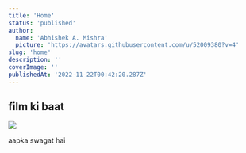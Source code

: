 ```yaml
---
title: 'Home'
status: 'published'
author:
  name: 'Abhishek A. Mishra'
  picture: 'https://avatars.githubusercontent.com/u/52009380?v=4'
slug: 'home'
description: ''
coverImage: ''
publishedAt: '2022-11-22T00:42:20.287Z'
---
```


## film ki baat

![](/images/swades2-cxOD.png)

aapka swagat hai

